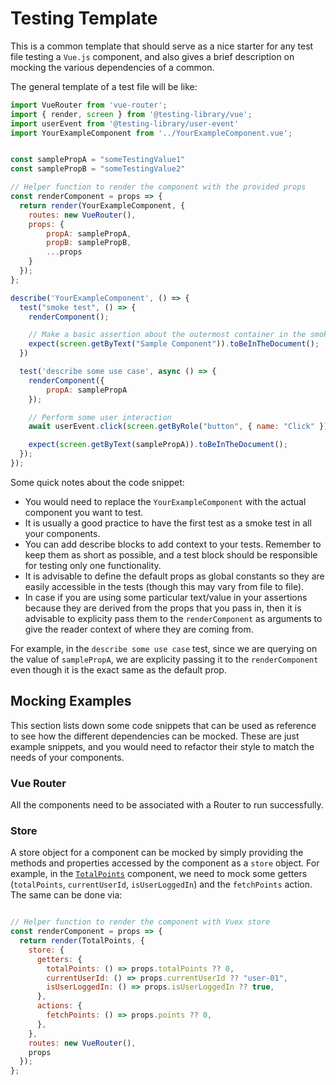 # Testing Template

This is a common template that should serve as a nice starter for any test file testing a `Vue.js` component, and also gives a brief description on mocking the various dependencies of a common. 

The general template of a test file will be like:

```javascript
import VueRouter from 'vue-router';
import { render, screen } from '@testing-library/vue';
import userEvent from '@testing-library/user-event'
import YourExampleComponent from '../YourExampleComponent.vue';


const samplePropA = "someTestingValue1"
const samplePropB = "someTestingValue2"

// Helper function to render the component with the provided props
const renderComponent = props => {
  return render(YourExampleComponent, {
    routes: new VueRouter(),
    props: {
        propA: samplePropA,
        propB: samplePropB,
        ...props        
    }
  });
};

describe('YourExampleComponent', () => {
  test("smoke test", () => {
    renderComponent();

    // Make a basic assertion about the outermost container in the smoke test
    expect(screen.getByText("Sample Component")).toBeInTheDocument();
  })

  test('describe some use case', async () => {
    renderComponent({
        propA: samplePropA
    });

    // Perform some user interaction
    await userEvent.click(screen.getByRole("button", { name: "Click" }))

    expect(screen.getByText(samplePropA)).toBeInTheDocument();
  });
});
```

Some quick notes about the code snippet:
- You would need to replace the `YourExampleComponent` with the actual component you want to test.
- It is usually a good practice to have the first test as a smoke test in all your components.
- You can add describe blocks to add context to your tests. Remember to keep them as short as possible, and a test block should be responsible for testing only one functionality. 
- It is advisable to define the default props as global constants so they are easily accessible in the tests (though this may vary from file to file).
- In case if you are using some particular text/value in your assertions because they are derived from the props that you pass in, then it is advisable to explicity pass them to the `renderComponent` as arguments to give the reader context of where they are coming from.

For example, in the `describe some use case` test, since we are querying on the value of `samplePropA`, we are explicity passing it to the `renderComponent` even though it is the exact same as the default prop.

## Mocking Examples

This section lists down some code snippets that can be used as reference to see how the different dependencies can be mocked. These are just example snippets, and you would need to refactor their style to match the needs of your components.

### Vue Router

All the components need to be associated with a Router to run successfully. 

### Store

A store object for a component can be mocked by simply providing the methods and properties accessed by the component as a `store` object. For example, in the [`TotalPoints`](https://github.com/learningequality/kolibri/blob/develop/kolibri/core/assets/src/views/TotalPoints.vue) component, we need to mock some getters (`totalPoints`, `currentUserId`, `isUserLoggedIn`) and the `fetchPoints` action. The same can be done via:

```javascript

// Helper function to render the component with Vuex store
const renderComponent = props => {
  return render(TotalPoints, {
    store: {
      getters: {
        totalPoints: () => props.totalPoints ?? 0,
        currentUserId: () => props.currentUserId ?? "user-01",
        isUserLoggedIn: () => props.isUserLoggedIn ?? true,
      },
      actions: {
        fetchPoints: () => props.points ?? 0,
      },  
    },
    routes: new VueRouter(),
    props
  });
};
```
